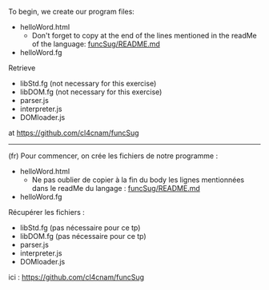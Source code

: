 To begin, we create our program files:
- helloWord.html
  - Don't forget to copy at the end of <body> the lines mentioned in the readMe of the language: [funcSug/README.md](https://github.com/cl4cnam/funcSug/blob/main/README.md) 
- helloWord.fg

Retrieve 
- libStd.fg (not necessary for this exercise)
- libDOM.fg (not necessary for this exercise)
- parser.js
- interpreter.js
- DOMloader.js

at https://github.com/cl4cnam/funcSug

----------
(fr)
Pour commencer, on crée les fichiers de notre programme :
- helloWord.html 
  - Ne pas oublier de copier à la fin du body les lignes mentionnées dans le readMe du langage : [funcSug/README.md](https://github.com/cl4cnam/funcSug/blob/main/README.md) 
- helloWord.fg
  
Récupérer les fichiers :
- libStd.fg (pas nécessaire pour ce tp)
- libDOM.fg (pas nécessaire pour ce tp)
- parser.js
- interpreter.js
- DOMloader.js
  
ici : https://github.com/cl4cnam/funcSug
